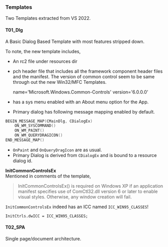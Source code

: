 ### Templates
Two Templates extracted from VS 2022.

#### T01_Dlg
A Basic Dialog Based Template with most features stripped down.

To note, the new template includes,
- An rc2 file under resources dir
- pch header file that includes all the framework component header files and the manifest. The version of common control seem to be same through out the new Win32/MFC Templates.

    name='Microsoft.Windows.Common-Controls' version='6.0.0.0'

- has a sys menu enabled with an About menu option for the App.
- Primary dialog has following message mapping enabled by default.

```cpp
BEGIN_MESSAGE_MAP(CMainDlg, CDialogEx)
	ON_WM_SYSCOMMAND()
	ON_WM_PAINT()
	ON_WM_QUERYDRAGICON()
END_MESSAGE_MAP()
```
- `OnPaint` and `OnQueryDragIcon` are as usual.
- Primary Dialog is derived from `CDialogEx` and is bound to a resource dialog id.

**InitCommonControlsEx**  
Mentioned in comments of the template,

> InitCommonControlsEx() is required on Windows XP if an application manifest
> specifies use of ComCtl32.dll version 6 or later to enable visual styles. 
> Otherwise, any window creation will fail.

`InitCommonControlsEx` indeed has an ICC named `ICC_WIN95_CLASSES`!

    InitCtrls.dwICC = ICC_WIN95_CLASSES;

#### T02_SPA
Single page/document architecture.
